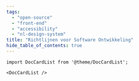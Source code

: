 ```yaml
---
tags:
  - "open-source"
  - "front-end"
  - "accessibility"
  - "nl-design-system"
title: "Richtlijnen voor Software Ontwikkeling"
hide_table_of_contents: true
---
```


```mdx-code-block
import DocCardList from '@theme/DocCardList';

<DocCardList />
```
<!-- 

### 1. [Breng in kaart wat de gebruiker nodig heeft](./1-define-user-needs.md)

Begrijp je gebruikers en hun behoeften. Zorg ervoor dat je inzicht hebt in wat je gebruikers drijft en wat dat betekent voor je project of -programma.

### 2. [Maak producten toegankelijk en inclusief](./2-accessible.md)

Zorg ervoor dat je producten inclusief zijn voor alle gebruikers.

### 3. [Werk open source en gebruik open source](./3-open-source.md)

Publiceer je code en gebruik open source software om transparantie en flexibiliteit te bevorderen.

### 4. [Maak gebruik van open standaarden](./4-open-standards.md)

Bouw technologie die open standaarden gebruikt om ervoor te zorgen dat je technologie werkt en communiceert met andere technologieën, en gemakkelijk kan worden geüpdatet en uitgebreid.

### 5. [Werk cloud first](./5-cloud-first.md)

Overweeg eerst publieke cloudoplossingen te gebruiken, zoals aangegeven in het Cloud First-beleid.

### 6. [Neem security in acht](./6-security.md)

Houd systemen en gegevens veilig. Zorg ervoor dat infrastructuur actief gemonitord wordt zodat flaws tijdig worden opgemerkt.

### 7. [Werk privacy first](./7-privacy-first.md)

Het waarborgen van de privacy van de gebruiker zou in elke stap van het proces een prioriteit moeten zijn.

### 8. [Deel, hergebruik en werk samen](./8-share.md)

Voorkom dubbele inspanningen en onnodige kosten door samen te werken binnen de overheid en technologie, data en diensten te delen en hergebruiken.

### 9. [Integreer technologie in bestaande systemen](./9-integrate-technologies.md)

Je technologie moet werken met bestaande technologieën, processen en infrastructuur binnen je organisatie, en zich kunnen aanpassen aan toekomstige eisen.

### 10. [Maak correct gebruik van data](./10-correct-data-use.md)

Gebruik data effectiever door je technologie, infrastructuur en processen te verbeteren.

### 11. [Bepaal je inkoopstrategie](./11-purchasing.md)

Je inkoopstrategie moet aantonen dat je zowel commerciële als technologische aspecten, en contractuele beperkingen hebt overwogen.

### 12. [Denk na over duurzaamheid](./12-sustainability.md)

Verhoog de duurzaamheid gedurende de gehele levenscyclus van je technologie. -->

<!-- 13. Meet the Service Standard

If you’re building a service as part of your technology project or programme you will also need to meet the Service Standard -->
